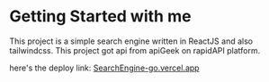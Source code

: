 # Getting Started with me

This project is a simple search engine written in ReactJS and also tailwindcss. This project got api from apiGeek on rapidAPI platform.

here's the deploy link:
<a href="https://searchengine-go.vercel.app/image/jokowi" target="_blank">SearchEngine-go.vercel.app</a>


